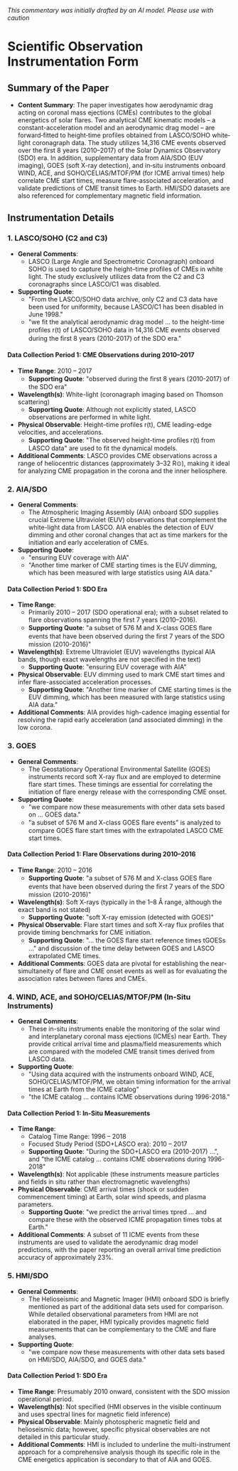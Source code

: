 _This commentary was initially drafted by an AI model. Please use with caution_

# Scientific Observation Instrumentation Form

## Summary of the Paper
- **Content Summary**: The paper investigates how aerodynamic drag acting on coronal mass ejections (CMEs) contributes to the global energetics of solar flares. Two analytical CME kinematic models – a constant-acceleration model and an aerodynamic drag model – are forward‐fitted to height‐time profiles obtained from LASCO/SOHO white‐light coronagraph data. The study utilizes 14,316 CME events observed over the first 8 years (2010–2017) of the Solar Dynamics Observatory (SDO) era. In addition, supplementary data from AIA/SDO (EUV imaging), GOES (soft X-ray detection), and in‐situ instruments onboard WIND, ACE, and SOHO/CELIAS/MTOF/PM (for ICME arrival times) help correlate CME start times, measure flare-associated acceleration, and validate predictions of CME transit times to Earth. HMI/SDO datasets are also referenced for complementary magnetic field information.

## Instrumentation Details

### 1. LASCO/SOHO (C2 and C3)
- **General Comments**:
   - LASCO (Large Angle and Spectrometric Coronagraph) onboard SOHO is used to capture the height–time profiles of CMEs in white light. The study exclusively utilizes data from the C2 and C3 coronagraphs since LASCO/C1 was disabled.
- **Supporting Quote**:  
   - "From the LASCO/SOHO data archive, only C2 and C3 data have been used for uniformity, because LASCO/C1 has been disabled in June 1998."  
   - "we fit the analytical aerodynamic drag model ... to the height-time proﬁles r(t) of LASCO/SOHO data in 14,316 CME events observed during the ﬁrst 8 years (2010-2017) of the SDO era."
        
#### Data Collection Period 1: CME Observations during 2010–2017
- **Time Range**: 2010 – 2017  
   - **Supporting Quote**: "observed during the ﬁrst 8 years (2010-2017) of the SDO era"
- **Wavelength(s)**: White-light (coronagraph imaging based on Thomson scattering)  
   - **Supporting Quote**: Although not explicitly stated, LASCO observations are performed in white light.
- **Physical Observable**: Height–time profiles r(t), CME leading-edge velocities, and accelerations.
   - **Supporting Quote**: "The observed height-time proﬁles r(t) from LASCO data" are used to fit the dynamical models.
- **Additional Comments**: LASCO provides CME observations across a range of heliocentric distances (approximately 3–32 R⊙), making it ideal for analyzing CME propagation in the corona and the inner heliosphere.

### 2. AIA/SDO
- **General Comments**:
   - The Atmospheric Imaging Assembly (AIA) onboard SDO supplies crucial Extreme Ultraviolet (EUV) observations that complement the white-light data from LASCO. AIA enables the detection of EUV dimming and other coronal changes that act as time markers for the initiation and early acceleration of CMEs.
- **Supporting Quote**:  
   - "ensuring EUV coverage with AIA"  
   - "Another time marker of CME starting times is the EUV dimming, which has been measured with large statistics using AIA data."
        
#### Data Collection Period 1: SDO Era
- **Time Range**:  
   - Primarily 2010 – 2017 (SDO operational era); with a subset related to flare observations spanning the first 7 years (2010–2016).  
   - **Supporting Quote**: "a subset of 576 M and X-class GOES ﬂare events that have been observed during the ﬁrst 7 years of the SDO mission (2010-2016)"
- **Wavelength(s)**: Extreme Ultraviolet (EUV) wavelengths (typical AIA bands, though exact wavelengths are not specified in the text)  
   - **Supporting Quote**: "ensuring EUV coverage with AIA"
- **Physical Observable**: EUV dimming used to mark CME start times and infer flare-associated acceleration processes.
   - **Supporting Quote**: "Another time marker of CME starting times is the EUV dimming, which has been measured with large statistics using AIA data."
- **Additional Comments**: AIA provides high-cadence imaging essential for resolving the rapid early acceleration (and associated dimming) in the low corona.

### 3. GOES
- **General Comments**:
   - The Geostationary Operational Environmental Satellite (GOES) instruments record soft X-ray flux and are employed to determine flare start times. These timings are essential for correlating the initiation of flare energy release with the corresponding CME onset.
- **Supporting Quote**:  
   - "we compare now these measurements with other data sets based on ... GOES data."  
   - "a subset of 576 M and X-class GOES ﬂare events" is analyzed to compare GOES flare start times with the extrapolated LASCO CME start times.
        
#### Data Collection Period 1: Flare Observations during 2010–2016
- **Time Range**: 2010 – 2016  
   - **Supporting Quote**: "a subset of 576 M and X-class GOES ﬂare events that have been observed during the ﬁrst 7 years of the SDO mission (2010-2016)"
- **Wavelength(s)**: Soft X-rays (typically in the 1–8 Å range, although the exact band is not stated)
   - **Supporting Quote**: "soft X-ray emission (detected with GOES)"
- **Physical Observable**: Flare start times and soft X-ray flux profiles that provide timing benchmarks for CME initiation.
   - **Supporting Quote**: "... the GOES ﬂare start reference times tGOESs ..." and discussion of the time delay between GOES and LASCO extrapolated CME times.
- **Additional Comments**: GOES data are pivotal for establishing the near-simultaneity of flare and CME onset events as well as for evaluating the association rates between flares and CMEs.

### 4. WIND, ACE, and SOHO/CELIAS/MTOF/PM (In-Situ Instruments)
- **General Comments**:
   - These in-situ instruments enable the monitoring of the solar wind and interplanetary coronal mass ejections (ICMEs) near Earth. They provide critical arrival time and plasma/field measurements which are compared with the modeled CME transit times derived from LASCO data.
- **Supporting Quote**:  
   - "Using data acquired with the instruments onboard WIND, ACE, SOHO/CELIAS/MTOF/PM, we obtain timing information for the arrival times at Earth from the ICME catalog"  
   - "the ICME catalog ... contains ICME observations during 1996-2018."
        
#### Data Collection Period 1: In-Situ Measurements
- **Time Range**:  
   - Catalog Time Range: 1996 – 2018  
   - Focused Study Period (SDO+LASCO era): 2010 – 2017  
   - **Supporting Quote**: "During the SDO+LASCO era (2010-2017) ...", and "the ICME catalog ... contains ICME observations during 1996-2018"
- **Wavelength(s)**: Not applicable (these instruments measure particles and fields in situ rather than electromagnetic wavelengths)
- **Physical Observable**: CME arrival times (shock or sudden commencement timing) at Earth, solar wind speeds, and plasma parameters.
   - **Supporting Quote**: "we predict the arrival times τpred ... and compare these with the observed ICME propagation times τobs at Earth."
- **Additional Comments**: A subset of 11 ICME events from these instruments are used to validate the aerodynamic drag model predictions, with the paper reporting an overall arrival time prediction accuracy of approximately 23%.

### 5. HMI/SDO
- **General Comments**:
   - The Helioseismic and Magnetic Imager (HMI) onboard SDO is briefly mentioned as part of the additional data sets used for comparison. While detailed observational parameters from HMI are not elaborated in the paper, HMI typically provides magnetic field measurements that can be complementary to the CME and flare analyses.
- **Supporting Quote**:  
   - "we compare now these measurements with other data sets based on HMI/SDO, AIA/SDO, and GOES data."
        
#### Data Collection Period 1: SDO Era
- **Time Range**: Presumably 2010 onward, consistent with the SDO mission operational period.
- **Wavelength(s)**: Not specified (HMI observes in the visible continuum and uses spectral lines for magnetic field inference)
- **Physical Observable**: Mainly photospheric magnetic field and helioseismic data; however, specific physical observables are not detailed in this particular study.
- **Additional Comments**: HMI is included to underline the multi-instrument approach for a comprehensive analysis though its specific role in the CME energetics application is secondary to that of AIA and GOES.
